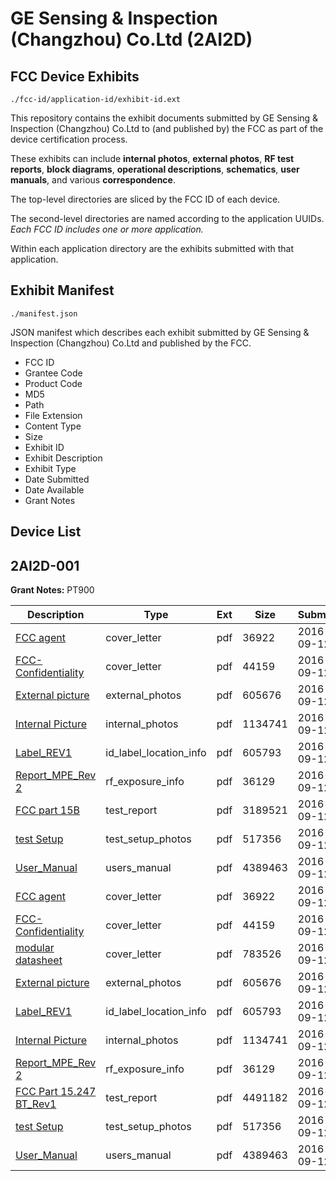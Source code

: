 # GE Sensing & Inspection (Changzhou) Co.Ltd (2AI2D)
## FCC Device Exhibits

```
./fcc-id/application-id/exhibit-id.ext
```

This repository contains the exhibit documents submitted by GE Sensing & Inspection (Changzhou) Co.Ltd to (and published by) the FCC as part of the device certification process.

These exhibits can include **internal photos**, **external photos**, **RF test reports**, **block diagrams**, **operational descriptions**, **schematics**, **user manuals**, and various **correspondence**.

The top-level directories are sliced by the FCC ID of each device.

The second-level directories are named according to the application UUIDs. *Each FCC ID includes one or more application.*

Within each application directory are the exhibits submitted with that application. 

## Exhibit Manifest

```
./manifest.json
```

JSON manifest which describes each exhibit submitted by GE Sensing & Inspection (Changzhou) Co.Ltd and published by the FCC.

- FCC ID
- Grantee Code
- Product Code
- MD5
- Path
- File Extension
- Content Type
- Size
- Exhibit ID
- Exhibit Description
- Exhibit Type
- Date Submitted
- Date Available
- Grant Notes

## Device List
## 2AI2D-001
**Grant Notes:** PT900

| Description | Type | Ext | Size | Submitted | Available |
| ----------- | ---- | --- | ---- | --------- | --------- |
| [FCC agent](2AI2D-001/04f3f6ca9526514b00960c5a9f1290de/3130679.pdf) | cover_letter | pdf | 36922 | 2016-09-12 | 2016-09-12 |
| [FCC-Confidentiality](2AI2D-001/04f3f6ca9526514b00960c5a9f1290de/3130680.pdf) | cover_letter | pdf | 44159 | 2016-09-12 | 2016-09-12 |
| [External picture](2AI2D-001/04f3f6ca9526514b00960c5a9f1290de/3130681.pdf) | external_photos | pdf | 605676 | 2016-09-12 | 2016-09-12 |
| [Internal Picture](2AI2D-001/04f3f6ca9526514b00960c5a9f1290de/3130682.pdf) | internal_photos | pdf | 1134741 | 2016-09-12 | 2016-09-12 |
| [Label_REV1](2AI2D-001/04f3f6ca9526514b00960c5a9f1290de/3130683.pdf) | id_label_location_info | pdf | 605793 | 2016-09-12 | 2016-09-12 |
| [Report_MPE_Rev 2](2AI2D-001/04f3f6ca9526514b00960c5a9f1290de/3130687.pdf) | rf_exposure_info | pdf | 36129 | 2016-09-12 | 2016-09-12 |
| [FCC part 15B](2AI2D-001/04f3f6ca9526514b00960c5a9f1290de/3130716.pdf) | test_report | pdf | 3189521 | 2016-09-12 | 2016-09-12 |
| [test Setup](2AI2D-001/04f3f6ca9526514b00960c5a9f1290de/3130691.pdf) | test_setup_photos | pdf | 517356 | 2016-09-12 | 2016-09-12 |
| [User_Manual](2AI2D-001/04f3f6ca9526514b00960c5a9f1290de/3130692.pdf) | users_manual | pdf | 4389463 | 2016-09-12 | 2016-09-12 |
| [FCC agent](2AI2D-001/ae5dd93fdc527883249774491240fce3/3130679.pdf) | cover_letter | pdf | 36922 | 2016-09-12 | 2016-09-12 |
| [FCC-Confidentiality](2AI2D-001/ae5dd93fdc527883249774491240fce3/3130680.pdf) | cover_letter | pdf | 44159 | 2016-09-12 | 2016-09-12 |
| [modular datasheet](2AI2D-001/ae5dd93fdc527883249774491240fce3/3130685.pdf) | cover_letter | pdf | 783526 | 2016-09-12 | 2016-09-12 |
| [External picture](2AI2D-001/ae5dd93fdc527883249774491240fce3/3130681.pdf) | external_photos | pdf | 605676 | 2016-09-12 | 2016-09-12 |
| [Label_REV1](2AI2D-001/ae5dd93fdc527883249774491240fce3/3130683.pdf) | id_label_location_info | pdf | 605793 | 2016-09-12 | 2016-09-12 |
| [Internal Picture](2AI2D-001/ae5dd93fdc527883249774491240fce3/3130682.pdf) | internal_photos | pdf | 1134741 | 2016-09-12 | 2016-09-12 |
| [Report_MPE_Rev 2](2AI2D-001/ae5dd93fdc527883249774491240fce3/3130687.pdf) | rf_exposure_info | pdf | 36129 | 2016-09-12 | 2016-09-12 |
| [FCC Part 15.247 BT_Rev1](2AI2D-001/ae5dd93fdc527883249774491240fce3/3130690.pdf) | test_report | pdf | 4491182 | 2016-09-12 | 2016-09-12 |
| [test Setup](2AI2D-001/ae5dd93fdc527883249774491240fce3/3130691.pdf) | test_setup_photos | pdf | 517356 | 2016-09-12 | 2016-09-12 |
| [User_Manual](2AI2D-001/ae5dd93fdc527883249774491240fce3/3130692.pdf) | users_manual | pdf | 4389463 | 2016-09-12 | 2016-09-12 |
